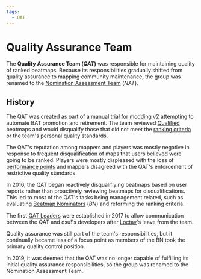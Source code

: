 ```yaml
---
tags:
  - QAT
---
```


# Quality Assurance Team

The **Quality Assurance Team (*QAT*)** was responsible for maintaining quality of ranked beatmaps. Because its responsibilities gradually shifted from quality assurance to mapping community maintenance, the group was renamed to the [Nomination Assessment Team](/wiki/People/The_Team/Nomination_Assessment_Team) (*NAT*).

## History

The QAT was created as part of a manual trial for [modding v2](/wiki/Beatmap_Discussion) attempting to automate BAT promotion and retirement. The team reviewed [Qualified](/wiki/Beatmap/Category#qualified) beatmaps and would disqualify those that did not meet the [ranking criteria](/wiki/Ranking_Criteria) or the team's personal quality standards.

The QAT's reputation among mappers and players was mostly negative in response to frequent disqualification of maps that users believed were going to be ranked. Players were mostly displeased with the loss of [performance points](/wiki/Performance_Points) and mappers disagreed with the QAT's enforcement of restrictive quality standards.

In 2016, the QAT began reactively disqualifiying beatmaps based on user reports rather than proactively reviewing beatmaps for disqualifications. This led to most of the QAT's tasks being management related, such as evaluating [Beatmap Nominators](/wiki/People/The_Team/Beatmap_Nominators) (*BN*) and reforming the ranking criteria.

The first [QAT Leaders](/wiki/Modding/QAT_Leaders) were established in 2017 to allow communication between the QAT and osu!'s developers after [Loctav](https://osu.ppy.sh/users/71366)'s leave from the team.

Quality assurance was still part of the team's responsibilities, but it continually became less of a focus point as members of the BN took the primary quality control position.

In 2019, it was deemed that the QAT was no longer capable of fulfilling its initial quality assurance responsibilities, so the group was renamed to the Nomination Assessment Team.
